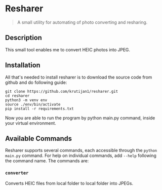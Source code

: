 # Resharer

> A small utility for automating of photo converting and resharing.

## Description

This small tool enables me to convert HEIC photos into JPEG.

## Installation

All that's needed to install resharer is to download the source code from github and do following guide:

```
git clone https://github.com/krutijan1/resharer.git
cd resharer
python3 -m venv env
source ./env/bin/activate
pip install -r requirements.txt
```

Now you are able to run the program by python main.py command, inside your virtual environment.


## Available Commands

Resharer supports several commands, each accessible through the `python main.py` command. For help on individual commands, add `--help` following the command name. The commands are:

### `converter`

Converts HEIC files from local folder to local folder into JPEGs.
